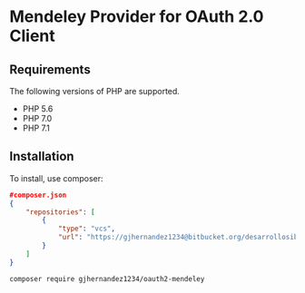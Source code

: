 # Mendeley Provider for OAuth 2.0 Client

## Requirements

The following versions of PHP are supported.

* PHP 5.6
* PHP 7.0
* PHP 7.1

## Installation

To install, use composer:

```json
#composer.json
{
    "repositories": [
        {
            "type": "vcs",
            "url": "https://gjhernandez1234@bitbucket.org/desarrollosibe/oauth2-client.git"
        }
    ]
}
```

```bash
composer require gjhernandez1234/oauth2-mendeley
```